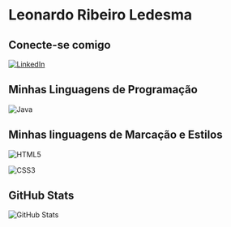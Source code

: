 # Leonardo Ribeiro Ledesma

## Conecte-se comigo
[![LinkedIn](https://img.shields.io/badge/LinkedIn-AAA?style=for-the-badge&logo=linkedin&logoColor=0E76A8)](https://www.linkedin.com/in/leonardo-ribeiro-ledesma-84808118b/)

## Minhas Linguagens de Programação
![Java](https://img.shields.io/badge/Java-AAA?style=for-the-badge&logo=java)

## Minhas linguagens de Marcação e Estilos
 ![HTML5](https://img.shields.io/badge/HTML5-AAA?style=for-the-badge&logo=html5)

 ![CSS3](https://img.shields.io/badge/CSS3-AAA?style=for-the-badge&logo=css3&logoColor=264CE4)

## GitHub Stats
![GitHub Stats](https://github-readme-stats.vercel.app/api?username=leonardorledesma&theme=transparent&bg_color=AAA&border_color=30A3DC&show_icons=true&icon_color=30A3DC&title_color=E94D5F&text_color=000)